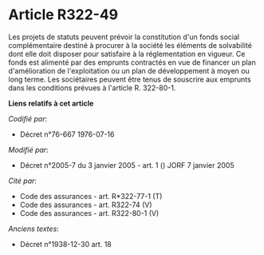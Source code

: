 # Article R322-49

Les projets de statuts peuvent prévoir la constitution d'un fonds social complémentaire destiné à procurer à la société les
éléments de solvabilité dont elle doit disposer pour satisfaire à la réglementation en vigueur. Ce fonds est alimenté par des
emprunts contractés en vue de financer un plan d'amélioration de l'exploitation ou un plan de développement à moyen ou long
terme. Les sociétaires peuvent être tenus de souscrire aux emprunts dans les conditions prévues à l'article R. 322-80-1.

**Liens relatifs à cet article**

_Codifié par_:

  - Décret n°76-667 1976-07-16

_Modifié par_:

  - Décret n°2005-7 du 3 janvier 2005 - art. 1 () JORF 7 janvier 2005

_Cité par_:

  - Code des assurances - art. R*322-77-1 (T)
  - Code des assurances - art. R322-74 (V)
  - Code des assurances - art. R322-80-1 (V)

_Anciens textes_:

  - Décret n°1938-12-30 art. 18
